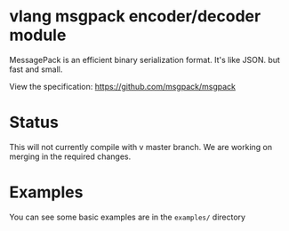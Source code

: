 # vlang msgpack encoder/decoder module

MessagePack is an efficient binary serialization format. It's like JSON. but fast and small.

View the specification: https://github.com/msgpack/msgpack

# Status

This will not currently compile with v master branch. We are working on merging in the required changes.

# Examples

You can see some basic examples are in the `examples/` directory

